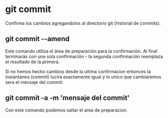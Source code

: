 # git commit
Confirma los cambios agregandolos al directorio git (historial de commits).

## git commit --amend
Este comando utiliza el área de preparación para la confirmación.
Al final terminarás con una sola confirmación - la segunda confirmación reemplaza el resultado de la primera.

Si no hemos hecho cambios desde la ultima confirmacion entonces la instantanea (commit) lucira exactamente igual y lo unico que cambiaremos sera el mensaje del commit.

## git commit -a -m 'mensaje del commit'
Con este comando podemos saltar el area de preparacion.